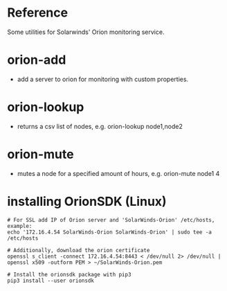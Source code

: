 # Reference
Some utilities for Solarwinds' Orion monitoring service.

# orion-add
- add a server to orion for monitoring with custom properties.

# orion-lookup
- returns a csv list of nodes, e.g. orion-lookup node1,node2

# orion-mute
- mutes a node for a specified amount of hours, e.g. orion-mute node1 4

# installing OrionSDK (Linux)
```
# For SSL add IP of Orion server and 'SolarWinds-Orion' /etc/hosts, example:
echo '172.16.4.54 SolarWinds-Orion SolarWinds-Orion' | sudo tee -a /etc/hosts

# Additionally, download the orion certificate
openssl s_client -connect 172.16.4.54:8443 < /dev/null 2> /dev/null | openssl x509 -outform PEM > ~/SolarWinds-Orion.pem

# Install the orionsdk package with pip3
pip3 install --user orionsdk
```
